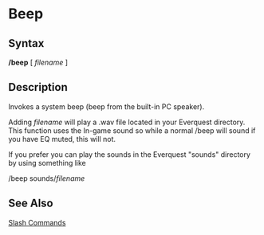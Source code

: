 # Beep

## Syntax

**/beep** \[ _filename_ \]

## Description

Invokes a system beep \(beep from the built-in PC speaker\).

Adding _filename_ will play a .wav file located in your Everquest directory. This function uses the In-game sound so while a normal /beep will sound if you have EQ muted, this will not.

If you prefer you can play the sounds in the Everquest "sounds" directory by using something like

/beep sounds/_filename_

## See Also

[Slash Commands](./)

